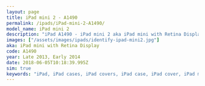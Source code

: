 ```yaml
---
layout: page
title: iPad mini 2 - A1490
permalink: /ipads/iPad-mini-2-A1490/
model_name: iPad mini 2
description: "iPad A1490 - iPad mini 2 aka iPad mini with Retina Display. Best compatible iPad cases for A1490"
images: ["/assets/images/ipads/identify-ipad-mini2.jpg"]
aka: iPad mini with Retina Display
code: A1490
year: Late 2013, Early 2014
date: 2018-06-05T10:18:39.995Z
sim: true
keywords: "iPad, iPad cases, iPad covers, iPad case, iPad cover, iPad mini 2, iPad mini 2 case, A1490 case, A1490 cover, A1490, iPad mini with Retina Display"
---
```

